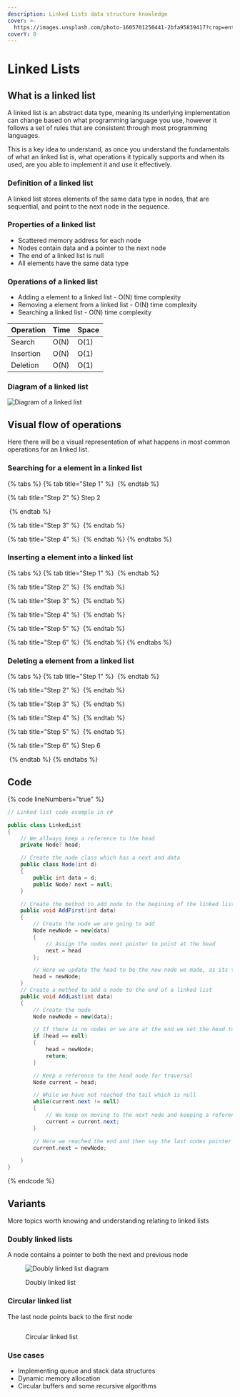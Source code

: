 ```yaml
---
description: Linked Lists data structure knowledge
cover: >-
  https://images.unsplash.com/photo-1605701250441-2bfa95839417?crop=entropy&cs=srgb&fm=jpg&ixid=M3wxOTcwMjR8MHwxfHNlYXJjaHwxfHxsaW5rfGVufDB8fHx8MTcwODYxMTIxN3ww&ixlib=rb-4.0.3&q=85
coverY: 0
---
```


# Linked Lists

## What is a linked list

A linked list is an abstract data type, meaning its underlying implementation can change based on what programming language you use, however it follows a set of rules that are consistent through most programming languages.

This is a key idea to understand, as once you understand the fundamentals of what an linked list is, what operations it typically supports and when its used, are you able to implement it and use it effectively.

### Definition of a linked list

A linked list stores elements of the same data type in nodes, that are sequential, and point to the next node in the sequence.

### Properties of a linked list

* Scattered memory address for each node
* Nodes contain data and a pointer to the next node
* The end of a linked list is null
* All elements have the same data type

### Operations of a linked list

* Adding a element to a linked list - O(N) time complexity
* Removing a element from a linked list - O(N) time complexity
* Searching a linked list - O(N) time complexity

| Operation | Time | Space  |
| --------- | ---- | ------ |
| Search    | O(N) | O(1)   |
| Insertion | O(N) | O(1)   |
| Deletion  | O(N) | O(1)   |

### Diagram of a linked list

<img src="../../.gitbook/assets/file.excalidraw (28).svg" alt="Diagram of a linked list" class="gitbook-drawing">

## Visual flow of operations

Here there will be a visual representation of what happens in most common operations for an linked list.

### Searching for a element in a linked list

{% tabs %}
{% tab title="Step 1" %}
<img src="../../.gitbook/assets/file.excalidraw (29).svg" alt="" class="gitbook-drawing">
{% endtab %}

{% tab title="Step 2" %}
Step 2

<img src="../../.gitbook/assets/file.excalidraw (30).svg" alt="" class="gitbook-drawing">
{% endtab %}

{% tab title="Step 3" %}
<img src="../../.gitbook/assets/file.excalidraw (31).svg" alt="" class="gitbook-drawing">
{% endtab %}

{% tab title="Step 4" %}
<img src="../../.gitbook/assets/file.excalidraw (32).svg" alt="" class="gitbook-drawing">
{% endtab %}
{% endtabs %}

### Inserting a element into a linked list&#x20;

{% tabs %}
{% tab title="Step 1" %}
<img src="../../.gitbook/assets/file.excalidraw (9) (1).svg" alt="" class="gitbook-drawing">
{% endtab %}

{% tab title="Step 2" %}
<img src="../../.gitbook/assets/file.excalidraw (10).svg" alt="" class="gitbook-drawing">
{% endtab %}

{% tab title="Step 3" %}
<img src="../../.gitbook/assets/file.excalidraw (11).svg" alt="" class="gitbook-drawing">
{% endtab %}

{% tab title="Step 4" %}
<img src="../../.gitbook/assets/file.excalidraw (13).svg" alt="" class="gitbook-drawing">
{% endtab %}

{% tab title="Step 5" %}
<img src="../../.gitbook/assets/file.excalidraw (14).svg" alt="" class="gitbook-drawing">
{% endtab %}

{% tab title="Step 6" %}
<img src="../../.gitbook/assets/file.excalidraw (15).svg" alt="" class="gitbook-drawing">
{% endtab %}
{% endtabs %}

### Deleting a element from a linked list

{% tabs %}
{% tab title="Step 1" %}
<img src="../../.gitbook/assets/file.excalidraw (3) (1).svg" alt="" class="gitbook-drawing">
{% endtab %}

{% tab title="Step 2" %}
<img src="../../.gitbook/assets/file.excalidraw (4) (1).svg" alt="" class="gitbook-drawing">
{% endtab %}

{% tab title="Step 3" %}
<img src="../../.gitbook/assets/file.excalidraw (5) (1).svg" alt="" class="gitbook-drawing">
{% endtab %}

{% tab title="Step 4" %}
<img src="../../.gitbook/assets/file.excalidraw (6) (1).svg" alt="" class="gitbook-drawing">
{% endtab %}

{% tab title="Step 5" %}
<img src="../../.gitbook/assets/file.excalidraw (7) (1).svg" alt="" class="gitbook-drawing">
{% endtab %}

{% tab title="Step 6" %}
Step 6

<img src="../../.gitbook/assets/file.excalidraw (8) (1).svg" alt="" class="gitbook-drawing">
{% endtab %}
{% endtabs %}

## Code

{% code lineNumbers="true" %}
```csharp
// Linked list code example in c#

public class LinkedList
{
    // We allways keep a reference to the head
    private Node? head;

    // Create the node class which has a next and data
    public class Node(int d)
    {
        public int data = d;
        public Node? next = null;
    }

    // Create the method to add node to the begining of the linked list
    public void AddFirst(int data)
    {
        // Create the node we are going to add
        Node newNode = new(data)
        {
            // Assign the nodes next pointer to point at the head
            next = head
        };

        // Here we update the head to be the new node we made, as its the new first node in sequence 
        head = newNode;
    }
    // Create a method to add a node to the end of a linked list
    public void AddLast(int data)
    {
        // Create the node
        Node newNode = new(data);

        // If there is no nodes or we are at the end we set the head to the new node
        if (head == null)
        {
            head = newNode;
            return;
        }

        // Keep a reference to the head node for traversal 
        Node current = head;

        // While we have not reached the tail which is null
        while(current.next != null)
        {
            // We keep on moving to the next node and keeping a reference to it
            current = current.next;
        }

        // Here we reached the end and then say the last nodes pointer next becomes this node
        current.next = newNode;

    }
}
```
{% endcode %}

## Variants

More topics worth knowing and understanding relating to linked lists

### Doubly linked lists

A node contains a pointer to both the next and previous node

<figure><img src="../../.gitbook/assets/DLL1.png" alt="Doubly linked list diagram"><figcaption><p>Doubly linked list</p></figcaption></figure>

### Circular  linked list

The last node points back to the first node

<figure><img src="../../.gitbook/assets/circular-singly-linked-list.png" alt=""><figcaption><p>Circular linked list</p></figcaption></figure>

### Use cases

* Implementing queue and stack data structures
* Dynamic memory allocation
* Circular buffers and some recursive algorithms
